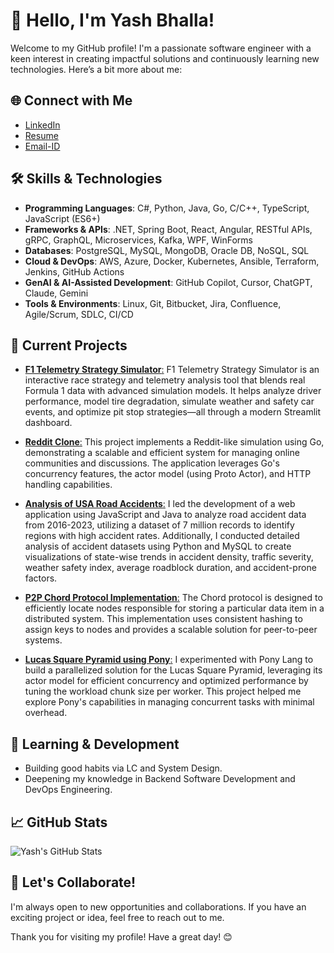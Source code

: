 # 👋 Hello, I'm Yash Bhalla! 

Welcome to my GitHub profile! I'm a passionate software engineer with a keen interest in creating impactful solutions and continuously learning new technologies. Here’s a bit more about me:

## 🌐 Connect with Me

- [LinkedIn](https://www.linkedin.com/in/yashbhalla99)
- [Resume](https://drive.google.com/file/d/1YxDkW2DqyyJ04Jyz_XfooOUfNgagXp8r/view?usp=share_link)
- [Email-ID](mailto:bhallayash@outlook.com)

## 🛠️ Skills & Technologies

- **Programming Languages**: C#, Python, Java, Go, C/C++, TypeScript, JavaScript (ES6+)
- **Frameworks & APIs**: .NET, Spring Boot, React, Angular, RESTful APIs, gRPC, GraphQL, Microservices, Kafka, WPF, WinForms
- **Databases**: PostgreSQL, MySQL, MongoDB, Oracle DB, NoSQL, SQL
- **Cloud & DevOps**: AWS, Azure, Docker, Kubernetes, Ansible, Terraform, Jenkins, GitHub Actions
- **GenAI & AI-Assisted Development**: GitHub Copilot, Cursor, ChatGPT, Claude, Gemini
- **Tools & Environments**: Linux, Git, Bitbucket, Jira, Confluence, Agile/Scrum, SDLC, CI/CD

## 🔭 Current Projects

- [**F1 Telemetry Strategy Simulator**:](https://github.com/yashbhalla/F1-Telemetry-Strategy-Simulator/) F1 Telemetry Strategy Simulator is an interactive race strategy and telemetry analysis tool that blends real Formula 1 data with advanced simulation models. It helps analyze driver performance, model tire degradation, simulate weather and safety car events, and optimize pit stop strategies—all through a modern Streamlit dashboard.

- [**Reddit Clone**:](https://github.com/yashbhalla/RedditClone_Go) This project implements a Reddit-like simulation using Go, demonstrating a scalable and efficient system for managing online communities and discussions. The application leverages Go's concurrency features, the actor model (using Proto Actor), and HTTP handling capabilities.

- [**Analysis of USA Road Accidents**:](https://github.com/yashbhalla/Analysis-of-USA-Road-Accidents) I led the development of a web application using JavaScript and Java to analyze road accident data from 2016-2023, utilizing a dataset of 7 million records to identify regions with high accident rates. Additionally, I conducted detailed analysis of accident datasets using Python and MySQL to create visualizations of state-wise trends in accident density, traffic severity, weather safety index, average roadblock duration, and accident-prone factors.

- [**P2P Chord Protocol Implementation**:](https://github.com/yashbhalla/P2P) The Chord protocol is designed to efficiently locate nodes responsible for storing a particular data item in a distributed system. This implementation uses consistent hashing to assign keys to nodes and provides a scalable solution for peer-to-peer systems.

- [**Lucas Square Pyramid using Pony**:](https://github.com/yashbhalla/LucasSquarePyramid) I experimented with Pony Lang to build a parallelized solution for the Lucas Square Pyramid, leveraging its actor model for efficient concurrency and optimized performance by tuning the workload chunk size per worker.  This project helped me explore Pony's capabilities in managing concurrent tasks with minimal overhead.

## 🌱 Learning & Development

- Building good habits via LC and System Design.
- Deepening my knowledge in Backend Software Development and DevOps Engineering.

## 📈 GitHub Stats

![Yash's GitHub Stats](https://github-readme-stats.vercel.app/api?username=yashbhalla&show_icons=true&theme=radical)

## 🤝 Let's Collaborate!

I'm always open to new opportunities and collaborations. If you have an exciting project or idea, feel free to reach out to me.

Thank you for visiting my profile! Have a great day! 😊
